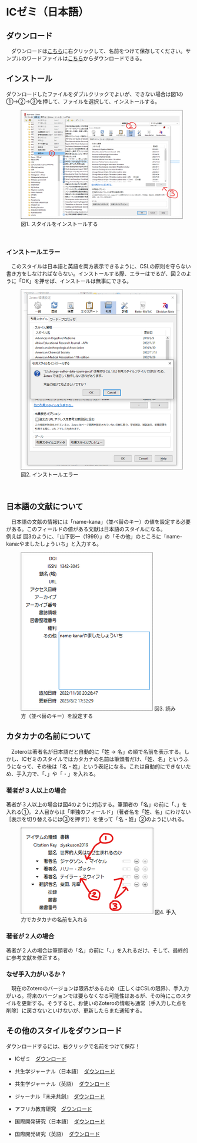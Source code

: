 # ICゼミ（日本語）
## ダウンロード
　ダウンロードは[こちら](https://github.com/frianasoa/Zotero-Styles-JP/releases/latest/download/chicago-author-date-iczemi-ja.csl)に右クリックして、名前をつけて保存してください。サンプルのワードファイルは[こちら](https://github.com/frianasoa/Zotero-Styles-JP/raw/main/IC%20Zemi%20at%20HUS.OU/chicago-author-date-iczemi-ja.docx)からダウンロードできる。<br/>

## インストール
ダウンロードしたファイルをダブルクリックでよいが、できない場合は図1の①→②→③を押して、ファイルを選択して、インストールする。<br/>
<figure>
<img style="border: dotted 1px; padding: 0.5em;" src="https://github.com/frianasoa/Zotero-Styles-JP/blob/main/assets/installing-style.png?raw=true" />
<figure-caption>図1. スタイルをインストールする</figure-caption>
</figure> <br/>

### インストールエラー
　このスタイルは日本語と英語を両方表示できるように、CSLの原則を守らない書き方をしなければならない。インストールする際、エラーはでるが、図２のように「OK」を押せば、インストールは無事にできる。<br/>

<figure>
<img style="border: dotted 1px; padding: 0.5em;" src="https://github.com/frianasoa/Zotero-Styles-JP/blob/main/assets/install-error.png?raw=true" />
<figure-caption>図2. インストールエラー</figure-caption>
</figure> <br/>

## 日本語の文献について
　日本語の文献の情報には「name-kana」（並べ替のキー）の値を設定する必要がある。このフィールドの値がある文献は日本語のスタイルになる。<br/>
例えば 図3のように、「山下彰一（1999）」の「その他」のところに「name-kana:やましたしょういち」と入力する。<br/>

<figure>
<img style="border: dotted 1px; padding: 0.5em;" src="https://github.com/frianasoa/Zotero-Styles-JP/blob/main/assets/adding-extra.png?raw=true" />
<figure-caption>図3. 読み方（並べ替のキー）を設定する</figure-caption>
</figure>

## カタカナの名前について
　Zoteroは著者名が日本語だと自動的に「姓 → 名」の順で名前を表示する。しかし、ICゼミのスタイルではカタカナの名前は筆頭者だけ、「姓、名」というふうになって、その後は「名・姓」という表記になる。これは自動的にできないため、手入力で、「、」や「・」を入れる。<br/>

### 著者が３人以上の場合
著者が３人以上の場合は図4のように対応する。筆頭者の「名」の前に「、」を入れる①。２人目からは「単独のフィールド」（著者名を「姓、名」にわけない［表示を切り替えるには③を押す］）を使って「名・姓」②のようにいれる。<br/>

<figure>
<img style="border: dotted 1px; padding: 0.5em;" src="https://github.com/frianasoa/Zotero-Styles-JP/blob/main/assets/katakana-names.png?raw=true" />
<figure-caption>図4. 手入力でカタカナの名前を入れる</figure-caption>
</figure>

### 著者が２人の場合
著者が２人の場合は筆頭者の「名」の前に「、」を入れるだけ、そして、最終的に参考文献を修正する。

### なぜ手入力がいるか？
　現在のZoteroのバージョンは限界があるため（正しくはCSLの限界）、手入力がいる。将来のバージョンでは要らなくなる可能性はあるが、その時にこのスタイルを更新する。そうすると、お使いのZoteroの情報も通常（手入力した点を削除）に戻さないといけないが、更新したらまた通知する。

## その他のスタイルをダウンロード
ダウンロードするには、右クリックで名前をつけて保存！

* ICゼミ　[ダウンロード](https://github.com/frianasoa/Zotero-Styles-JP/releases/latest/download/chicago-author-date-iczemi-ja.csl)

* 共生学ジャーナル（日本語）　[ダウンロード](https://github.com/frianasoa/Zotero-Styles-JP/releases/latest/download/chicago-author-date-kyosei-ja.csl)

* 共生学ジャーナル（英語）　[ダウンロード](https://github.com/frianasoa/Zotero-Styles-JP/releases/latest/download/chicago-author-date-kyosei-en.csl)

* ジャーナル『未来共創』　[ダウンロード](https://github.com/frianasoa/Zotero-Styles-JP/releases/latest/download/chicago-author-date-kyoso-ja.csl)

* アフリカ教育研究　[ダウンロード](https://github.com/frianasoa/Zotero-Styles-JP/releases/latest/download/chicago-author-date-aerj-ja.csl)

* 国際開発研究（日本語）　[ダウンロード](https://github.com/frianasoa/Zotero-Styles-JP/releases/latest/download/chicago-author-date-jids-ja.csl)

* 国際開発研究（英語）　[ダウンロード](https://github.com/frianasoa/Zotero-Styles-JP/releases/latest/download/chicago-author-date-jids-en.csl)
